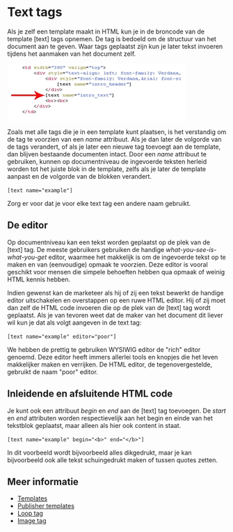 # Text tags

Als je zelf een template maakt in HTML kun je in de broncode van de template [text] 
tags opnemen. De tag is bedoeld om de structuur van het document aan te 
geven. Waar tags geplaatst zijn kun je later tekst invoeren tijdens het 
aanmaken van het document zelf.

![](../images/textblockcode.png)

Zoals met alle tags die je in een template kunt plaatsen, is het verstandig 
om de tag te voorzien van een *name* attribuut. Als je dan later de volgorde
van de tags verandert, of als je later een nieuwe tag toevoegt aan de template,
dan blijven bestaande documenten intact. Door een *name* attribuut te gebruiken,
kunnen op documentniveau de ingevoerde teksten herleid worden tot het juiste
blok in de template, zelfs als je later de template aanpast en de volgorde van 
de blokken verandert.

`[text name="example"]`

Zorg er voor dat je voor elke text tag een andere naam gebruikt. 

## De editor

Op documentniveau kan een tekst worden geplaatst op de plek van de [text] tag. 
De meeste gebruikers gebruiken de handige *what-you-see-is-what-you-get* editor, 
waarmee het makkelijk is om de ingevoerde tekst op te maken en
van (eenvoudige) opmaak te voorzien. Deze editor is vooral geschikt voor 
mensen die simpele behoeften hebben qua opmaak of weinig HTML kennis hebben.

Indien gewenst kan de marketeer als hij of zij een tekst bewerkt de handige editor 
uitschakelen en overstappen op een ruwe HTML editor. Hij of zij moet dan zelf 
de HTML code invoeren die op de plek van de [text] tag wordt geplaatst. 
Als je van tevoren weet dat de maker van het document dit liever wil 
kun je dat als volgt aangeven in de text tag:

`[text name="example" editor="poor"]`

We hebben de prettig te gebruiken WYSIWIG editor de "rich" editor genoemd.
Deze editor heeft immers allerlei tools en knopjes die het leven makkelijker 
maken en verrijken. De HTML editor, de tegenovergestelde, gebruikt de 
naam "poor" editor.

## Inleidende en afsluitende HTML code

Je kunt ook een attribuut *begin* en *end* aan de [text] tag toevoegen. 
De *start* en *end* attributen worden respectievelijk aan het begin en 
einde van het tekstblok geplaatst, maar alleen als hier ook content in 
staat.

`[text name="example" begin="<b>" end="</b>"]`

In dit voorbeeld wordt bijvoorbeeld alles dikgedrukt, maar je kan bijvoorbeeld 
ook alle tekst schuingedrukt maken of tussen quotes zetten.

## Meer informatie

* [Templates](./templates)
* [Publisher templates](./publisher-templates)
* [Loop tag](./loop-tag)
* [Image tag](./image-tag)
